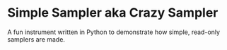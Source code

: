 # Simple Sampler aka Crazy Sampler


A fun instrument written in Python to demonstrate how simple, read-only samplers are made.
